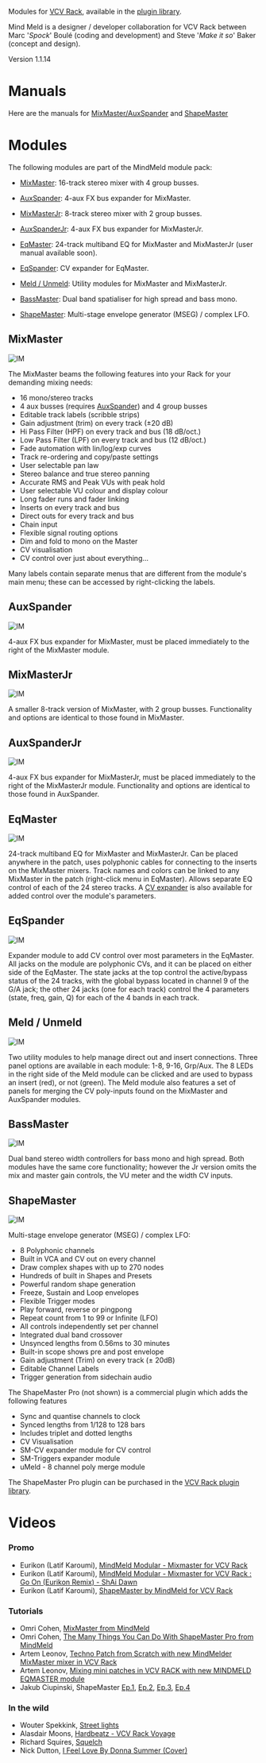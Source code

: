 Modules for [VCV Rack](https://vcvrack.com), available in the [plugin library](https://vcvrack.com/plugins.html).

Mind Meld is a designer / developer collaboration for VCV Rack between Marc '_Spock_' Boulé (coding and development) and Steve '_Make it so_' Baker (concept and design). 

Version 1.1.14

[//]: # (!!!!!UPDATE VERSION NUMBER IN PLUGIN.JSON ALSO!!!!!   140% Zoom for pngs, all size of MixMaster.png, use transparency)

<a id="manuals"></a>
# Manuals

Here are the manuals for [MixMaster/AuxSpander](https://github.com/MarcBoule/MindMeldModular/blob/master/doc/MindMeld-MixMaster-Manual-V1_1_4.pdf) and 
[ShapeMaster](https://github.com/MarcBoule/MindMeldModular/blob/master/doc/MindMeld-ShapeMaster-Manual-V1_0.pdf)

<a id="modules"></a>
# Modules

The following modules are part of the MindMeld module pack:

* [MixMaster](#mixmaster): 16-track stereo mixer with 4 group busses.

* [AuxSpander](#auxspander): 4-aux FX bus expander for MixMaster.

* [MixMasterJr](#mixmasterjr): 8-track stereo mixer with 2 group busses.

* [AuxSpanderJr](#auxspanderjr): 4-aux FX bus expander for MixMasterJr.

* [EqMaster](#eqmaster): 24-track multiband EQ for MixMaster and MixMasterJr (user manual available soon).

* [EqSpander](#eqspander): CV expander for EqMaster.

* [Meld / Unmeld](#meldunmeld): Utility modules for MixMaster and MixMasterJr.

* [BassMaster](#bassmaster): Dual band spatialiser for high spread and bass mono.

* [ShapeMaster](#shapemaster): Multi-stage envelope generator (MSEG) / complex LFO.


<a id="mixmaster"></a>
## MixMaster

![IM](res/img/MixMaster.png)

The MixMaster beams the following features into your Rack for your demanding mixing needs:

* 16 mono/stereo tracks
* 4 aux busses (requires [AuxSpander](#auxspander)) and 4 group busses
* Editable track labels (scribble strips)
* Gain adjustment (trim) on every track (±20 dB)
* Hi Pass Filter (HPF) on every track and bus (18 dB/oct.)
* Low Pass Filter (LPF) on every track and bus (12 dB/oct.)
* Fade automation with lin/log/exp curves
* Track re-ordering and copy/paste settings
* User selectable pan law
* Stereo balance and true stereo panning
* Accurate RMS and Peak VUs with peak hold
* User selectable VU colour and display colour
* Long fader runs and fader linking
* Inserts on every track and bus
* Direct outs for every track and bus
* Chain input
* Flexible signal routing options
* Dim and fold to mono on the Master
* CV visualisation
* CV control over just about everything...

Many labels contain separate menus that are different from the module's main menu; these can be accessed by right-clicking the labels.


<a id="auxspander"></a>
## AuxSpander

![IM](res/img/Auxspander.png)

4-aux FX bus expander for MixMaster, must be placed immediately to the right of the MixMaster module.


<a id="mixmasterjr"></a>
## MixMasterJr

![IM](res/img/MixMasterJr.png)

A smaller 8-track version of MixMaster, with 2 group busses. Functionality and options are identical to those found in MixMaster.


<a id="auxspanderjr"></a>
## AuxSpanderJr

![IM](res/img/AuxspanderJr.png)

4-aux FX bus expander for MixMasterJr, must be placed immediately to the right of the MixMasterJr module. Functionality and options are identical to those found in AuxSpander.


<a id="eqmaster"></a>
## EqMaster

![IM](res/img/EqMaster.png)

24-track multiband EQ for MixMaster and MixMasterJr. Can be placed anywhere in the patch, uses polyphonic cables for connecting to the inserts on the MixMaster mixers. Track names and colors can be linked to any MixMaster in the patch (right-click menu in EqMaster). Allows separate EQ control of each of the 24 stereo tracks. A [CV expander](#eqspander) is also available for added control over the module's parameters.


<a id="eqspander"></a>
## EqSpander

![IM](res/img/EqSpander.png)

Expander module to add CV control over most parameters in the EqMaster. All jacks on the module are polyphonic CVs, and it can be placed on either side of the EqMaster. The state jacks at the top control the active/bypass status of the 24 tracks, with the global bypass located in channel 9 of the G/A jack; the other 24 jacks (one for each track) control the 4 parameters (state, freq, gain, Q) for each of the 4 bands in each track.


<a id="meldunmeld"></a>
## Meld / Unmeld

![IM](res/img/MeldUnmeld.png)

Two utility modules to help manage direct out and insert connections. Three panel options are available in each module: 1-8, 9-16, Grp/Aux. The 8 LEDs in the right side of the Meld module can be clicked and are used to bypass an insert (red), or not (green). The Meld module also features a set of panels for merging the CV poly-inputs found on the MixMaster and AuxSpander modules.


<a id="bassmaster"></a>
## BassMaster

![IM](res/img/BassMaster.png)

Dual band stereo width controllers for bass mono and high spread. Both modules have the same core functionality; however the Jr version omits the mix and master gain controls, the VU meter and the width CV inputs.


<a id="shapemaster"></a>
## ShapeMaster

![IM](res/img/ShapeMaster.png)

Multi-stage envelope generator (MSEG) / complex LFO:

* 8 Polyphonic channels
* Built in VCA and CV out on every channel
* Draw complex shapes with up to 270 nodes
* Hundreds of built in Shapes and Presets
* Powerful random shape generation
* Freeze, Sustain and Loop envelopes
* Flexible Trigger modes
* Play forward, reverse or pingpong
* Repeat count from 1 to 99 or Infinite (LFO)
* All controls independently set per channel
* Integrated dual band crossover
* Unsynced lengths from 0.56ms to 30 minutes
* Built-in scope shows pre and post envelope
* Gain adjustment (Trim) on every track (± 20dB)
* Editable Channel Labels
* Trigger generation from sidechain audio

The ShapeMaster Pro (not shown) is a commercial plugin which adds the following features 

* Sync and quantise channels to clock
* Synced lengths from 1/128 to 128 bars
* Includes triplet and dotted lengths
* CV Visualisation
* SM-CV expander module for CV control
* SM-Triggers expander module
* uMeld - 8 channel poly merge module

The ShapeMaster Pro plugin can be purchased in the [VCV Rack plugin library](https://library.vcvrack.com/MindMeld-ShapeMasterPro).


<a id="videos"></a>
# Videos

### Promo
* Eurikon (Latif Karoumi), [MindMeld Modular - Mixmaster for VCV Rack](https://www.youtube.com/watch?v=8g_BwxgEuSw)
* Eurikon (Latif Karoumi), [MindMeld Modular - Mixmaster for VCV Rack : Go On (Eurikon Remix) - ShAi Dawn](https://www.youtube.com/watch?v=U_Wx2Jxx6Yg)
* Eurikon (Latif Karoumi), [ShapeMaster by MindMeld for VCV Rack](https://www.youtube.com/watch?v=O-diK-PWzEs)

### Tutorials
* Omri Cohen, [MixMaster from MindMeld](https://www.youtube.com/watch?v=YcTPaG6N6nI)
* Omri Cohen, [The Many Things You Can Do With ShapeMaster Pro from MindMeld](https://www.youtube.com/watch?v=GL6e4Mqqp2Y)
* Artem Leonov, [Techno Patch from Scratch with new MindMelder MixMaster mixer in VCV Rack](https://www.youtube.com/watch?v=WsjscQvwBVk)
* Artem Leonov, [Mixing mini patches in VCV RACK with new MINDMELD EQMASTER module](https://www.youtube.com/watch?v=wW1UREZQQXU)
* Jakub Ciupinski, ShapeMaster [Ep.1](https://www.youtube.com/watch?v=dq87VzR-37I), [Ep.2](https://www.youtube.com/watch?v=rI9GSK90Tio), [Ep.3](https://www.youtube.com/watch?v=X92K5c9NAh4), [Ep.4](https://www.youtube.com/watch?v=x-azB2iyjfY)

### In the wild
* Wouter Spekkink, [Street lights](https://www.youtube.com/watch?v=QpDp3RGGcBg)
* Alasdair Moons, [Hardbeatz - VCV Rack Voyage](https://www.youtube.com/watch?v=N7RGjp2ydIk)
* Richard Squires, [Squelch](https://www.youtube.com/watch?v=Som0uU9kzxw)
* Nick Dutton, [I Feel Love By Donna Summer (Cover)](https://www.youtube.com/watch?v=skfb8ZFm0yA)
